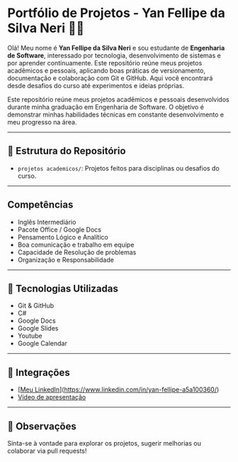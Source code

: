 # Portfólio de Projetos - Yan Fellipe da Silva Neri 👨‍💻
Olá! Meu nome é **Yan Fellipe da Silva Neri** e sou estudante de **Engenharia de Software**, interessado por tecnologia, desenvolvimento de sistemas e por aprender continuamente. Este repositório reúne meus projetos acadêmicos e pessoais, aplicando boas práticas de versionamento, documentação e colaboração com Git e GitHub. Aqui você encontrará desde desafios do curso até experimentos e ideias próprias.

Este repositório reúne meus projetos acadêmicos e pessoais desenvolvidos durante minha graduação em Engenharia de Software. O objetivo é demonstrar minhas habilidades técnicas em constante desenvolvimento e meu progresso na área.

---

## 📁 Estrutura do Repositório

- `projetos academicos/`: Projetos feitos para disciplinas ou desafios do curso.
  
---
## Competências

- Inglês Intermediário
- Pacote Office / Google Docs
- Pensamento Lógico e Analítico
- Boa comunicação e trabalho em equipe
- Capacidade de Resolução de problemas
- Organização e Responsabilidade
---


## 🔧 Tecnologias Utilizadas

- Git & GitHub
- C#
- Google Docs
- Google Slides
- Youtube
- Google Calendar
---

## 🔗 Integrações


- [[Meu LinkedIn](https://www.linkedin.com/in/yan-fellipe-a5a100360/)](https://www.linkedin.com/in/yan-fellipe-a5a100360/)
- [Vídeo de apresentação]()

---

## 📌 Observações

Sinta-se à vontade para explorar os projetos, sugerir melhorias ou colaborar via pull requests!

